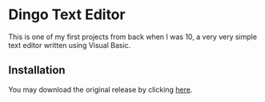 # Dingo Text Editor
This is one of my first projects from back when I was 10, a very very simple text editor written using Visual Basic.

## Installation
You may download the original release by clicking [here](https://tinyurl.com/dingo-te).